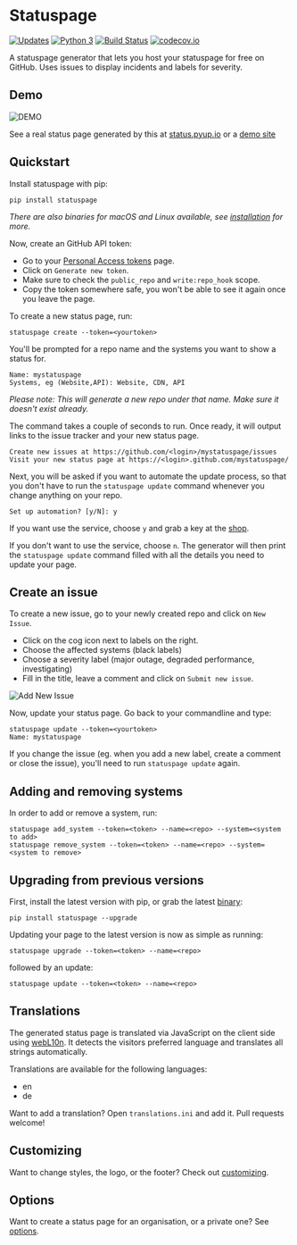 # Statuspage

[![Updates](https://pyup.io/repos/github/jayfk/statuspage/shield.svg)](https://pyup.io/repos/github/jayfk/statuspage/)
[![Python 3](https://pyup.io/repos/github/jayfk/statuspage/python-3-shield.svg)](https://pyup.io/repos/github/jayfk/statuspage/)
[![Build Status](https://travis-ci.org/jayfk/statuspage.svg?branch=master)](https://travis-ci.org/jayfk/statuspage)
[![codecov.io](https://codecov.io/github/jayfk/statuspage/coverage.svg?branch=master)](https://codecov.io/github/jayfk/statuspage?branch=master)

A statuspage generator that lets you host your statuspage for free on GitHub. Uses 
issues to display incidents and labels for severity. 

## Demo

![DEMO](https://github.com/jayfk/statuspage/blob/master/demo.gif)

See a real status page generated by this at [status.pyup.io](http://status.pyup.io/) or a [demo site](https://jayfk.github.io/statuspage-demo/)

## Quickstart

Install statuspage with pip:

    pip install statuspage

*There are also binaries for macOS and Linux available, see [installation](docs/installation.md) for more.*

Now, create an GitHub API token:

- Go to your [Personal Access tokens](https://github.com/settings/tokens) page.
- Click on `Generate new token`. 
- Make sure to check the `public_repo` and `write:repo_hook` scope. 
- Copy the token somewhere safe, you won't be able to see it again once you leave the page.

To create a new status page, run:

    statuspage create --token=<yourtoken>
    
You'll be prompted for a repo name and the systems you want to show a status for.

    Name: mystatuspage
    Systems, eg (Website,API): Website, CDN, API
    
*Please note: This will generate a new repo under that name. Make sure it doesn't exist already.*
    
The command takes a couple of seconds to run. Once ready, it will output links to the issue tracker and your new status page.

    Create new issues at https://github.com/<login>/mystatuspage/issues
    Visit your new status page at https://<login>.github.com/mystatuspage/

Next, you will be asked if you want to automate the update process, so that you don't have to run
the `statuspage update` command whenever you change anything on your repo. 

    Set up automation? [y/N]: y

If you want use the service, choose `y` and grab a key at the [shop](https://www.statuspage-backend.com). 

If you don't want to use the service, choose `n`. The generator will then print the `statuspage update`
command filled with all the details you need to update your page.
     
## Create an issue

To create a new issue, go to your newly created repo and click on `New Issue`.

- Click on the cog icon next to labels on the right. 
- Choose the affected systems (black labels)
- Choose a severity label (major outage, degraded performance, investigating)
- Fill in the title, leave a comment and click on `Submit new issue`.

![Add New Issue](docs/new_issue.png)

Now, update your status page. Go back to your commandline and type:

    statuspage update --token=<yourtoken>
    Name: mystatuspage

If you change the issue (eg. when you add a new label, create a comment or close the issue), you'll
need to run `statuspage update` again.

## Adding and removing systems

In order to add or remove a system, run:

    statuspage add_system --token=<token> --name=<repo> --system=<system to add>
    statuspage remove_system --token=<token> --name=<repo> --system=<system to remove>

## Upgrading from previous versions

First, install the latest version with pip, or grab the latest [binary](docs/installation.md):

    pip install statuspage --upgrade

Updating your page to the latest version is now as simple as running:

    statuspage upgrade --token=<token> --name=<repo>

followed by an update:
    
    statuspage update --token=<token> --name=<repo>

## Translations
The generated status page is translated via JavaScript on the client side using [webL10n](https://github.com/fabi1cazenave/webL10n). It detects the visitors preferred language and translates all strings automatically. 

Translations are available for the following languages: 

- en
- de

Want to add a translation? Open `translations.ini` and add it. Pull requests welcome!

## Customizing
Want to change styles, the logo, or the footer? Check out [customizing](docs/customizing.md).

## Options

Want to create a status page for an organisation, or a private one? See [options](docs/options.md).